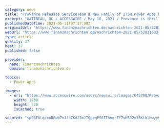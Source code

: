 ```yaml
---
category: news
title: "Provance Releases ServiceTeam a New Family of ITSM Power Apps Products"
excerpt: "GATINEAU, QC / ACCESSWIRE / May 10, 2021 / Provance is thrilled to announce the immediate release of ServiceTeam, a family of IT Service Management products built on the Microsoft Power Platform. Engi"
publishedDateTime: 2021-05-11T07:17:00Z
originalUrl: "https://www.finanznachrichten.de/nachrichten-2021-05/52831603-provance-releases-serviceteam-a-new-family-of-itsm-power-apps-products-200.htm"
webUrl: "https://www.finanznachrichten.de/nachrichten-2021-05/52831603-provance-releases-serviceteam-a-new-family-of-itsm-power-apps-products-200.htm"
type: article
quality: 37
heat: 37
published: false

provider:
  name: Finanznachrichten
  domain: finanznachrichten.de

topics:
  - Power Apps

images:
  - url: "https://www.accesswire.com/users/newswire/images/645708/Provance-Shot.jpg"
    width: 1280
    height: 720
    isCached: true

secured: "spBSEVLq/moD8wb7nJJhZKd21m2TQpeqPS6IThuqcFY7vH5B2x36KthlhwyySTrcxTyFiQojFukloZq+RolPTf8bOjTCuMIXez17ajVMrGuVnWBdUhnnM9ftz6eux4wZ+iTtIZ6GXZ3ELeWIwfnjcDnCpLARrR+w4EngioxjfTY8N7UVOj8kwQIfAzjvuswLe+3gLqmblY99JCIBh8h/BqIUq+7jhUdp76Ekc8cKLwUPyLhH43jp2kiRdBisyELqwwXwv/fKV6a/TosLsqbTKZnMaqHvI7rKRpNCkVTqya0NZKht6ZNWRio7urP6eTkmM028FfPY8lwxiHNob8Hr0va4qI/WvyppA5Y9h48jQ9k=;y8XG8gO6W/6CNrYgNDDhYA=="
---
```



